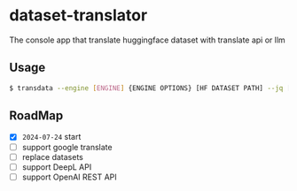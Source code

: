 # dataset-translator
The console app that translate huggingface dataset with translate api or llm


## Usage
```bash
$ transdata --engine [ENGINE] {ENGINE OPTIONS} [HF DATASET PATH] --jq [TARGET to TRANSLATE]
```


## RoadMap

- [x] `2024-07-24` start 
- [ ] support google translate
- [ ] replace datasets
- [ ] support DeepL API
- [ ] support OpenAI REST API